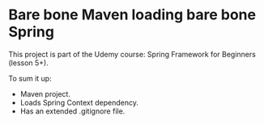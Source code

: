 # Bare bone Maven loading bare bone Spring

This project is part of the Udemy course: Spring Framework for Beginners (lesson 5+). 

To sum it up:

* Maven project.
* Loads Spring Context dependency.
* Has an extended .gitignore file.